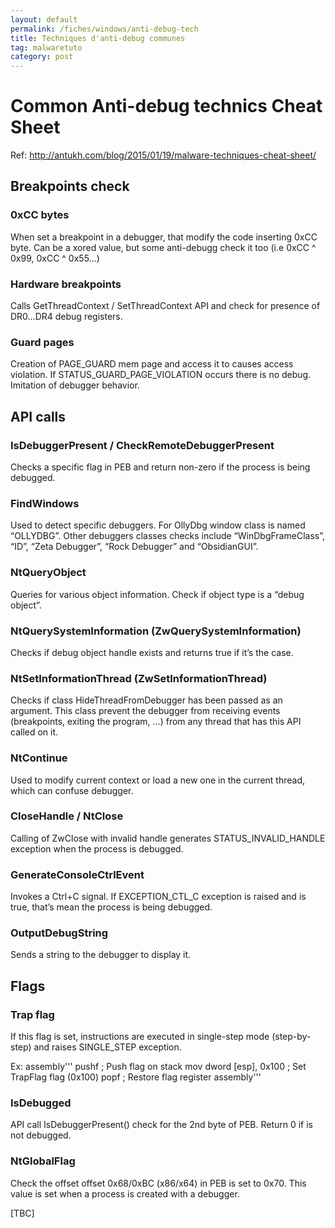 ```yaml
---
layout: default
permalink: /fiches/windows/anti-debug-tech
title: Techniques d'anti-debug communes
tag: malwaretuto
category: post
---
```


# Common Anti-debug technics Cheat Sheet

Ref: http://antukh.com/blog/2015/01/19/malware-techniques-cheat-sheet/

## Breakpoints check

### 0xCC bytes
When set a breakpoint in a debugger, that modify the code inserting 0xCC byte.
Can be a xored value, but some anti-debugg check it too (i.e 0xCC ^ 0x99, 0xCC ^ 0x55…)

### Hardware breakpoints
Calls GetThreadContext / SetThreadContext API and check for presence of DR0…DR4 debug registers.

### Guard pages
Creation of PAGE_GUARD mem page and access it to causes access violation. If STATUS_GUARD_PAGE_VIOLATION occurs there is no debug. Imitation of debugger behavior.

## API calls

### IsDebuggerPresent / CheckRemoteDebuggerPresent
Checks a specific flag in PEB and return non-zero if the process is being debugged.

### FindWindows
Used to detect specific debuggers. For OllyDbg window class is named “OLLYDBG”. Other debuggers classes checks include “WinDbgFrameClass”, “ID”, “Zeta Debugger”, “Rock Debugger” and “ObsidianGUI”.

### NtQueryObject
Queries for various object information. Check if object type is a “debug object”.

### NtQuerySystemInformation (ZwQuerySystemInformation)
Checks if debug object handle exists and returns true if it’s the case.

### NtSetInformationThread (ZwSetInformationThread)
Checks if class HideThreadFromDebugger has been passed as an argument. This class prevent the debugger from receiving events (breakpoints, exiting the program, …) from any thread that has this API called on it.

### NtContinue
Used to modify current context or load a new one in the current thread, which can confuse debugger.

### CloseHandle / NtClose
Calling of ZwClose with invalid handle generates STATUS_INVALID_HANDLE exception when the process is debugged.

### GenerateConsoleCtrlEvent
Invokes a Ctrl+C signal. If EXCEPTION_CTL_C exception is raised and is true, that’s mean the process is being debugged.

### OutputDebugString
Sends a string to the debugger to display it.

## Flags

### Trap flag
If this flag is set, instructions are executed in single-step mode (step-by-step) and raises SINGLE_STEP exception.

Ex:
assembly'''
pushf                                                    ; Push flag on stack
mov dword [esp], 0x100                ; Set TrapFlag flag (0x100)
popf                                                      ; Restore flag register
assembly'''

### IsDebugged
API call IsDebuggerPresent() check for the 2nd byte of PEB. Return 0 if is not debugged.

### NtGlobalFlag
Check the offset offset 0x68/0xBC (x86/x64) in PEB is set to 0x70. This value is set when a process is created with a debugger.

[TBC]
